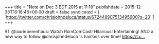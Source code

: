 +++
title = "Note on Dec 3 EDT 2015 at 11:18"
publishdate = 2015-12-03T16:18:46+00:00
draft = false
syndicated = [ 'https://twitter.com/chrisjohndeluca/status/672449907513495600?s=20' ]
+++

RT @laurieberenhaus: Watch RomComCast! Hilarious! Entertaining! AND a new way to follow @chrisjohndeluca 's hairloss over time! https://t.c…
